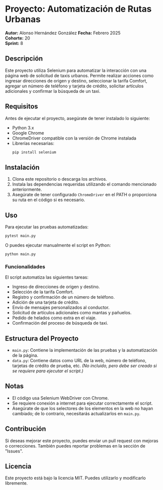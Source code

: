 # Proyecto: Automatización de Rutas Urbanas
**Autor:** Alonso Hernández González
**Fecha:** Febrero 2025  
**Cohorte:** 20  
**Sprint:** 8  

## Descripción
Este proyecto utiliza Selenium para automatizar la interacción con una página web de solicitud de taxis urbanos. Permite realizar acciones como ingresar direcciones de origen y destino, seleccionar la tarifa Comfort, agregar un número de teléfono y tarjeta de crédito, solicitar artículos adicionales y confirmar la búsqueda de un taxi.

## Requisitos
Antes de ejecutar el proyecto, asegúrate de tener instalado lo siguiente:

- Python 3.x
- Google Chrome
- ChromeDriver compatible con la versión de Chrome instalada
- Librerías necesarias:
  ```bash
  pip install selenium
  ```

## Instalación
1. Clona este repositorio o descarga los archivos.
2. Instala las dependencias requeridas utilizando el comando mencionado anteriormente.
3. Asegúrate de tener configurado `ChromeDriver` en el PATH o proporciona su ruta en el código si es necesario.

## Uso
Para ejecutar las pruebas automatizadas:

```bash
pytest main.py
```

O puedes ejecutar manualmente el script en Python:

```bash
python main.py
```

### Funcionalidades
El script automatiza las siguientes tareas:
- Ingreso de direcciones de origen y destino.
- Selección de la tarifa Comfort.
- Registro y confirmación de un número de teléfono.
- Adición de una tarjeta de crédito.
- Envío de mensajes personalizados al conductor.
- Solicitud de artículos adicionales como mantas y pañuelos.
- Pedido de helados como extra en el viaje.
- Confirmación del proceso de búsqueda de taxi.

## Estructura del Proyecto
- `main.py`: Contiene la implementación de las pruebas y la automatización de la página.
- `data.py`: Contiene datos como URL de la web, número de teléfono, tarjetas de crédito de prueba, etc. *(No incluido, pero debe ser creado si se requiere para ejecutar el script.)*

## Notas
- El código usa Selenium WebDriver con Chrome.
- Se requiere conexión a internet para ejecutar correctamente el script.
- Asegúrate de que los selectores de los elementos en la web no hayan cambiado; de lo contrario, necesitarás actualizarlos en `main.py`.

## Contribución
Si deseas mejorar este proyecto, puedes enviar un pull request con mejoras o correcciones. También puedes reportar problemas en la sección de "Issues".

## Licencia
Este proyecto está bajo la licencia MIT. Puedes utilizarlo y modificarlo libremente.

